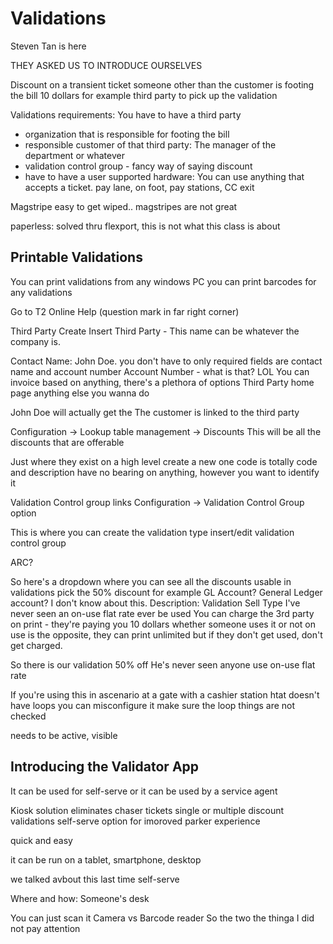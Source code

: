 # Validations
Steven Tan is here

THEY ASKED US TO INTRODUCE OURSELVES

Discount on a transient ticket
someone other than the customer is footing the bill
10 dollars for example
third party to pick up the validation

Validations requirements: You have to have a third party
- organization that is responsible for footing the bill
- responsible customer of that third party: The manager of the department or whatever
- validation control group - fancy way of saying discount
- have to have a user
supported hardware: You can use anything that accepts a ticket. pay lane, on foot, pay stations, CC exit

Magstripe easy to get wiped.. magstripes are not great

paperless: solved thru flexport, this is not  what this class is about

## Printable Validations
You can print validations from any windows PC you can print barcodes for any validations

Go to T2 Online Help (question mark in far right corner)

Third Party
Create
Insert Third Party - This name can be whatever the company is.

Contact Name: John Doe.
you don't have to
only required fields are contact name and account number
Account Number -  what is that? LOL
You can invoice based on anything, there's a plethora of options
Third Party home page anything else you wanna do

John Doe will actually get the 
The customer is linked to the third party

Configuration -> Lookup table management -> Discounts
This will be all the discounts that are offerable

Just where they exist on a high level
create a new one
code is totally 
code and description have no bearing on anything, however you want to identify it

Validation Control group links 
Configuration -> Validation Control Group option

This is where you can create the validation type
insert/edit validation control group

ARC?

So here's a dropdown where you can see all the discounts
usable in validations
pick the 50% discount for example
GL Account? General Ledger account? I don't know about this.
Description: 
Validation Sell Type
I've never seen an on-use flat rate ever be used
You can charge the 3rd party on print - they're paying you 10 dollars whether someone uses it or not
on use is the opposite, they can print unlimited but if they don't get used, don't get charged.

So there is our validation
50% off 
He's never seen anyone use on-use flat rate

If you're using this in ascenario at a gate with a cashier station htat doesn't have loops you can misconfigure it make sure the loop things are not checked

needs to be active, visible

## Introducing the Validator App
It can be used for self-serve or it can be used by a service agent 

Kiosk solution
eliminates chaser tickets
single or multiple discount validations
self-serve option for imoroved parker experience

quick and easy

it can be run on a tablet, smartphone, desktop

we talked avbout this last time
self-serve

Where and how: Someone's desk

You can just scan it
Camera vs Barcode reader
So the two the thinga
I did not pay attention
